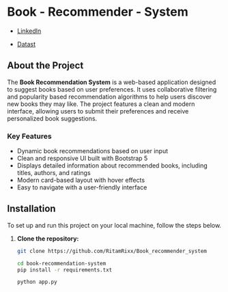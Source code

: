 # Book - Recommender - System

- [LinkedIn](https://www.linkedin.com/in/ritam33)

- [Datast](https://www.kaggle.com/datasets/arashnic/book-recommendation-dataset/data)


## About the Project

The **Book Recommendation System** is a web-based application designed to suggest books based on user preferences. It uses collaborative filtering and popularity based recommendation algorithms to help users discover new books they may like. The project features a clean and modern interface, allowing users to submit their preferences and receive personalized book suggestions.

### Key Features
- Dynamic book recommendations based on user input
- Clean and responsive UI built with Bootstrap 5
- Displays detailed information about recommended books, including titles, authors, and ratings
- Modern card-based layout with hover effects
- Easy to navigate with a user-friendly interface

## Installation

To set up and run this project on your local machine, follow the steps below.

1. **Clone the repository:**
   ```bash
   git clone https://github.com/RitamRixx/Book_recommender_system

   cd book-recommendation-system
   pip install -r requirements.txt

   python app.py